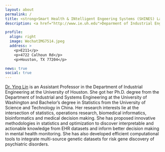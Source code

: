 ```yaml
---
layout: about
permalink: /
title: <strong>Smart Health & INtelligent Engeering Systems (SHINES) Lab</strong> 
description: <a href="http://www.ie.uh.edu">Deparment of Industrial Engineering</a>,<a href="http://www.uh.edu">University of Houston</a>

profile:
  align: right
  image: WechatIMG7514.jpeg
  address: >
    <p>E211</p>
    <p>4722 Calhoun Rd</p>
    <p>Houston, TX 77204</p>

news: true
social: true
---
```


<a href="http://www.ie.uh.edu/faculty/lin">Dr. Ying Lin</a> is an Assistant Professor in the Department of Industrial Engineering at the University of Houston. She got her Ph.D. degree from the Department of Industrial and Systems Engineering at the University of Washington and Bachelor’s degree in Statistics from the University of Science and Technology in China. Her research interests lie at the intersection of statistics, operations research, biomedical informatics, bioinformatics and medical decision making. She has proposed innovative methodologies in statistics and optimization to discover interpretable and actionable knowledge from EHR datasets and inform better decision making in mental health monitoring. She has also developed efficient computational tools to integrate multi-source genetic datasets for risk gene discovery of psychiatric disorders.

